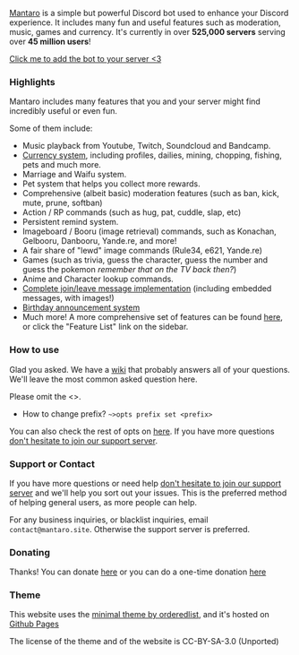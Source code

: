 [Mantaro](https://github.com/Mantaro/MantaroBot) is a simple but powerful Discord bot used to enhance your Discord experience. It includes many fun and useful features such as moderation, music, games and currency. It's currently in over **525,000 servers** serving over **45 million users**!

[Click me to add the bot to your server <3](https://add.mantaro.site)

### Highlights

Mantaro includes many features that you and your server might find incredibly useful or even fun. 

Some of them include: 

- Music playback from Youtube, Twitch, Soundcloud and Bandcamp.
- [Currency system](https://github.com/Mantaro/MantaroBot/wiki/Currency-101), including profiles, dailies, mining, chopping, fishing, pets and much more.
- Marriage and Waifu system.
- Pet system that helps you collect more rewards.
- Comprehensive (albeit basic) moderation features (such as ban, kick, mute, prune, softban)
- Action / RP commands (such as hug, pat, cuddle, slap, etc)
- Persistent remind system.
- Imageboard / Booru (image retrieval) commands, such as Konachan, Gelbooru, Danbooru, Yande.re, and more!
- A fair share of "lewd" image commands (Rule34, e621, Yande.re)
- Games (such as trivia, guess the character, guess the number and guess the pokemon *remember that on the TV back then?*)
- Anime and Character lookup commands.
- [Complete join/leave message implementation](https://github.com/Mantaro/MantaroBot/wiki/Welcome-and-Leave-Messages-tutorial) (including embedded messages, with images!)
- [Birthday announcement system](https://github.com/Mantaro/MantaroBot/wiki/Birthday-101)
- Much more! A more comprehensive set of features can be found [here](https://mantaro.site/features.html), or click the "Feature List" link on the sidebar.


### How to use

Glad you asked. We have a [wiki](https://github.com/Mantaro/MantaroBot/wiki) that probably answers all of your questions. We'll leave the most common asked question here.

Please omit the <>.

- How to change prefix? `~>opts prefix set <prefix>`

You can also check the rest of opts on [here](https://github.com/Mantaro/MantaroBot/wiki/Configuration). If you have more questions [don't hesitate to join our support server](https://support.mantaro.site).

### Support or Contact

If you have more questions or need help [don't hesitate to join our support server](https://support.mantaro.site) and we'll help you sort out your issues. This is the preferred method of helping general users, as more people can help. 

For any business inquiries, or blacklist inquiries, email `contact@mantaro.site`. Otherwise the support server is preferred.

### Donating

Thanks! You can donate [here](https://www.patreon.com/mantaro) or you can do a one-time donation [here](https://www.paypal.me/kodemantaro)

### Theme

This website uses the [minimal theme by orderedlist](https://github.com/orderedlist/minimal), and it's hosted on [Github Pages](https://github.com/Mantaro/mantaro.github.io)

The license of the theme and of the website is CC-BY-SA-3.0 (Unported)
